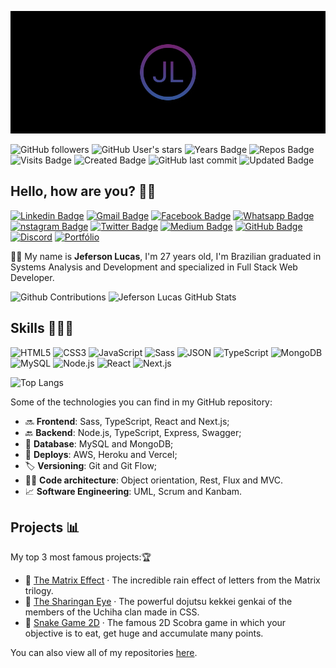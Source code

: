 <!-- Cover -->
<p align="center">
	<img 
		alt="cover" 
		loading="lazy"
		src="./cover.png"
		title="Jeferson Lucas" 
	>
</p>

<!-- Info repo -->

![GitHub followers](https://img.shields.io/github/followers/JefersonLucas?style=flat&color=9644F4)
![GitHub User's stars](https://img.shields.io/github/stars/JefersonLucas?style=flat&color=9644F4)
![Years Badge](https://badges.pufler.dev/years/JefersonLucas?style=flat&color=9644F4)
![Repos Badge](https://badges.pufler.dev/repos/JefersonLucas?style=flat&color=9644F4)
![Visits Badge](https://badges.pufler.dev/visits/JefersonLucas/JefersonLucas?style=flat&color=9644F4)
![Created Badge](https://badges.pufler.dev/created/JefersonLucas/JefersonLucas?style=flat&color=9644F4)
![GitHub last commit](https://img.shields.io/github/last-commit/JefersonLucas/JefersonLucas?style=flat&color=9644F4)
![Updated Badge](https://badges.pufler.dev/updated/JefersonLucas/JefersonLucas?style=flat&color=9644F4)

## Hello, how are you? 👋🏻

<!-- Social Networks -->
<p align="left">
	<!-- Linkedin -->
	<a href="https://www.linkedin.com/in/jeferson-lucas/" target="_black"><img alt="Linkedin Badge" src="https://img.shields.io/badge/-Jeferson%20Lucas-9644F4?&style=flat&logo=Linkedin&logoColor=white" title="Linkedin Badge" /></a>
	<!-- E-mail -->
	<a href="mailto:jeferson.luckas@gmail.com" target="_black"><img alt="Gmail Badge" src="https://img.shields.io/badge/-jeferson.luckas-9644F4?&style=flat&logo=Gmail&logoColor=white" title="Gmail Badge" /></a>
	<!-- Facebook -->
	<a href="https://www.facebook.com/profile.php?id=100004317732004" target="_black"><img alt="Facebook Badge" src="https://img.shields.io/badge/-Jeferson%20Lucas-9644F4?&style=flat&logo=Facebook&logoColor=white&link=https://www.facebook.com/profile.php?id=100004317732004" title="Facebook Badge" /></a>
	<!-- Whatsapp -->
	<a href="https://api.whatsapp.com/send?phone=+556198453785&text=Olá,+tudo+bem?&source=&data=&app_absent=" target="_black"><img alt="Whatsapp Badge" src="https://img.shields.io/badge/-Jeferson%20Lucas-9644F4?&style=flat&logo=Whatsapp&logoColor=white" title="Whatsapp Badge" /></a>
	<!-- Instagram -->
	<a href="https://www.instagram.com/jeferson.luckas/" target="_black"><img alt="nstagram Badge" src="https://img.shields.io/badge/-jeferson.luckas-9644F4?&style=flat&logo=Instagram&logoColor=white" title="Instagram Badge" /></a>
	<!-- Twitter -->
	<a href="https://twitter.com/JefersonLuckas" target="_black"><img alt="Twitter Badge" src="https://img.shields.io/badge/-JefersonLuckas-9644F4?fff&style=flat&logo=twitter&logoColor=fff" title="Twitter Badge" /></a>
	<!-- Medium -->
	<a href="https://medium.com/@jeferson.luckas" target="_black"><img alt="Medium Badge" src="https://img.shields.io/badge/-@jeferson.luckas-9644F4?fff&style=flat&logo=medium&logoColor=fff" title="Medium Badge" /></a>
	<!-- Github -->
	<a href="https://github.com/JefersonLucas" target="_black"><img alt="GitHub Badge" src="https://img.shields.io/badge/-JefersonLucas-9644F4?fff&style=flat&logo=github&logoColor=white" title="GitHub Badge" /></a>
	<!-- Discord -->
	<a href="https://github.com/JefersonLucas" target="_black"><img alt="Discord" src="https://img.shields.io/badge/-jeferson.luckas-9644F4?fff&style=flat&logo=discord&logoColor=white" title="GitHub Badge" /></a>
	<!-- Portfolio -->
	<a href="https://jefersonlucas.github.io/portfolio" target="_black"><img alt="Portfólio" src="https://img.shields.io/badge/JefersonLucas-Portf%C3%B3lio-9644F4?style=flat&color=9644F4" title="Portfólio" /></a>
</p>

🧔🏻 My name is **Jeferson Lucas**, I'm 27 years old, I'm Brazilian graduated in Systems Analysis and Development and specialized in Full Stack Web Developer.

<!-- GitHub Stats -->

<img alt="Github Contributions" src="https://github-readme-streak-stats.herokuapp.com/?user=JefersonLucas&theme=midnight-purple&hide_border=true" title="Github Contributions"/>

<img alt="Jeferson Lucas GitHub Stats" src="https://github-readme-stats.vercel.app/api?username=JefersonLucas&theme=midnight-purple&show_icons=true&hide_border=true" title="Jeferson Lucas GitHub Stats"/>

<!-- Skills -->

## Skills 👨🏻‍💻

<!-- Languages, libs and frameworks -->

![HTML5](https://img.shields.io/badge/-HTML-000?style=flat&logo=HTML5&logoColor=9644F4)
![CSS3](https://img.shields.io/badge/-CSS-000?style=flat&logo=CSS3&logoColor=9644F4)
![JavaScript](https://img.shields.io/badge/-JavaScript-000?fff&style=flat&logo=javascript&logoColor=9644F4)
![Sass](https://img.shields.io/badge/-Sass-000?style=flat&logo=sass&logoColor=9644F4)
![JSON](https://img.shields.io/badge/-JSON-000?style=flat&logo=json&logoColor=9644F4)
![TypeScript](https://img.shields.io/badge/-TypeScript-000?style=flat&logo=typescript&logoColor=9644F4)
![MongoDB](https://img.shields.io/badge/-MongoDB-000?style=flat&logoColor=9644F4&logo=mongodb)
![MySQL](https://img.shields.io/badge/-MySQL-000?style=flat&logoColor=9644F4&logo=mysql)
![Node.js](https://img.shields.io/badge/-Node.js-000?style=flat&logoColor=9644F4&logo=node.js)
![React](https://img.shields.io/badge/-React-000?style=flat&logo=react&logoColor=9644F4)
![Next.js](https://img.shields.io/badge/-Next.js-000?style=flat&logo=next.js&logoColor=9644F4)

<img alt="Top Langs" src="https://github-readme-stats.vercel.app/api/top-langs/?username=JefersonLucas&layout=compact&theme=midnight-purple&hide_border=true" title="Top Langs"/>

Some of the technologies you can find in my GitHub repository:

- 🔜 **Frontend**: Sass, TypeScript, React and Next.js;
- 🔙 **Backend**: Node.js, TypeScript, Express, Swagger;
- 🎲 **Database**: MySQL and MongoDB;
- 🚀 **Deploys**: AWS, Heroku and Vercel;
- 🏷️ **Versioning**: Git and Git Flow;
- 👷🏻 **Code architecture**: Object orientation, Rest, Flux and MVC.
- 📈 **Software Engineering**: UML, Scrum and Kanbam.

<!-- Projects -->

## Projects 📊

My top 3 most famous projects:🏆

- 🥇 [The Matrix Effect](https://github.com/JefersonLucas/the-matrix-effect) · The incredible rain effect of letters from the Matrix trilogy.
- 🥈 [The Sharingan Eye](https://github.com/JefersonLucas/the-sharingan-eye) · The powerful dojutsu kekkei genkai of the members of the Uchiha clan made in CSS.
- 🥉 [Snake Game 2D](https://github.com/JefersonLucas/snake-game-2D) · The famous 2D Scobra game in which your objective is to eat, get huge and accumulate many points.

You can also view all of my repositories [here](https://github.com/JefersonLucas?tab=repositories&q=&type=source&language=).
